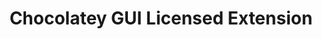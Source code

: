 ---
order: 120
xref: chocolatey-gui-licensed-extension
title: Chocolatey GUI Licensed Extension
description: This is a Chocolatey GUI extension that enables the licensed features of Chocolatey GUI
---